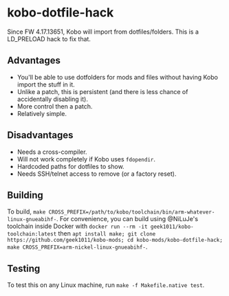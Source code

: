 # kobo-dotfile-hack
Since FW 4.17.13651, Kobo will import from dotfiles/folders. This is a LD_PRELOAD hack to fix that.

## Advantages
- You'll be able to use dotfolders for mods and files without having Kobo import the stuff in it.
- Unlike a patch, this is persistent (and there is less chance of accidentally disabling it).
- More control then a patch.
- Relatively simple.

## Disadvantages
- Needs a cross-compiler.
- Will not work completely if Kobo uses `fdopendir`.
- Hardcoded paths for dotfiles to show.
- Needs SSH/telnet access to remove (or a factory reset).

## Building
To build, `make CROSS_PREFIX=/path/to/kobo/toolchain/bin/arm-whatever-linux-gnueabihf-`. For convenience, you can build using @NiLuJe's toolchain inside Docker with `docker run --rm -it geek1011/kobo-toolchain:latest` then `apt install make; git clone https://github.com/geek1011/kobo-mods; cd kobo-mods/kobo-dotfile-hack; make CROSS_PREFIX=arm-nickel-linux-gnueabihf-`.

## Testing
To test this on any Linux machine, run `make -f Makefile.native test`.
